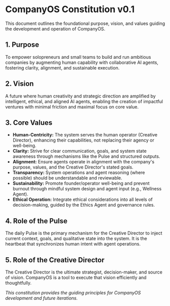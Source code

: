 # CompanyOS Constitution v0.1

This document outlines the foundational purpose, vision, and values guiding the development and operation of CompanyOS.

## 1. Purpose

To empower solopreneurs and small teams to build and run ambitious companies by augmenting human capability with collaborative AI agents, fostering clarity, alignment, and sustainable execution.

## 2. Vision

A future where human creativity and strategic direction are amplified by intelligent, ethical, and aligned AI agents, enabling the creation of impactful ventures with minimal friction and maximal focus on core value.

## 3. Core Values

*   **Human-Centricity:** The system serves the human operator (Creative Director), enhancing their capabilities, not replacing their agency or well-being.
*   **Clarity:** Strive for clear communication, goals, and system state awareness through mechanisms like the Pulse and structured outputs.
*   **Alignment:** Ensure agents operate in alignment with the company's purpose, values, and the Creative Director's stated goals.
*   **Transparency:** System operations and agent reasoning (where possible) should be understandable and reviewable.
*   **Sustainability:** Promote founder/operator well-being and prevent burnout through mindful system design and agent input (e.g., Wellness Agent).
*   **Ethical Operation:** Integrate ethical considerations into all levels of decision-making, guided by the Ethics Agent and governance rules.

## 4. Role of the Pulse

The daily Pulse is the primary mechanism for the Creative Director to inject current context, goals, and qualitative state into the system. It is the heartbeat that synchronizes human intent with agent operations.

## 5. Role of the Creative Director

The Creative Director is the ultimate strategist, decision-maker, and source of vision. CompanyOS is a tool to execute that vision efficiently and thoughtfully.

*This constitution provides the guiding principles for CompanyOS development and future iterations.*
